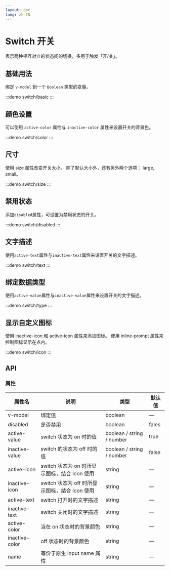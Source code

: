```yaml
---
layout: doc
lang: zh-CN
---
```


# Switch 开关

表示两种相互对立的状态间的切换，多用于触发「开/关」。

## 基础用法

绑定 `v-model` 到一个 `Boolean` 类型的变量。

:::demo
switch/basic
:::

## 颜色设置

可以使用 `active-color` 属性与 `inactive-color` 属性来设置开关的背景色。

:::demo
switch/color
:::

## 尺寸

使用 size 属性改变开关大小。 除了默认大小外，还有另外两个选项： large, small。

:::demo
switch/size
:::

## 禁用状态

添加`disabled`属性，可设置为禁用状态的开关。

:::demo
switch/disabled
:::

## 文字描述

使用`active-text`属性与`inactive-text`属性来设置开关的文字描述。

:::demo
switch/text
:::

## 绑定数据类型

使用`active-value`属性与`inactive-value`属性来设置开关的文字描述。

:::demo
switch/type
:::

## 显示自定义图标

使用 inactive-icon 和 active-icon 属性来添加图标。 使用 inline-prompt 属性来控制图标显示在点内。

:::demo
switch/icon
:::

## API

### 属性

| 属性名         | 说明                                           | 类型                      | 默认值 |
| -------------- | ---------------------------------------------- | ------------------------- | ------ |
| v-model        | 绑定值                                         | boolean                   | —      |
| disabled       | 是否禁用                                       | boolean                   | fales  |
| active-value   | switch 状态为 on 时的值                        | boolean / string / number | true   |
| inactive-value | switch 的状态为 off 时的值                     | boolean / string / number | false  |
| active-icon    | switch 状态为 on 时所显示图标，结合 Icon 使用  | string                    | —      |
| inactive-icon  | switch 状态为 off 时所显示图标，结合 Icon 使用 | string                    | —      |
| active-text    | switch 打开时的文字描述                        | string                    | —      |
| inactive-text  | switch 关闭时的文字描述                        | string                    | —      |
| active-color   | 当在 on 状态时的背景颜色                       | string                    | —      |
| inactive-color | off 状态时的背景颜色                           | string                    | —      |
| name           | 等价于原生 input name 属性                     | string                    | —      |
